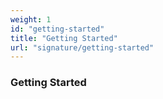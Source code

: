 ```yaml
---
weight: 1
id: "getting-started"
title: "Getting Started"
url: "signature/getting-started"
---
```


### Getting Started ###



